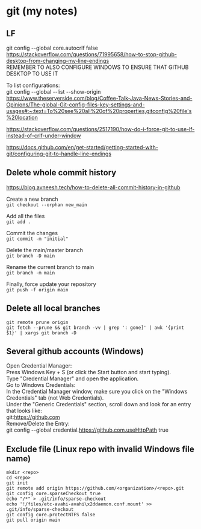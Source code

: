 # git (my notes)

## LF
git config --global core.autocrlf false<br>
https://stackoverflow.com/questions/71995658/how-to-stop-github-desktop-from-changing-my-line-endings<br>
REMEMBER TO ALSO CONFIGURE WINDOWS TO ENSURE THAT GITHUB DESKTOP TO USE IT<br>

To list configurations:<br>
git config --global --list --show-origin<br>
https://www.theserverside.com/blog/Coffee-Talk-Java-News-Stories-and-Opinions/The-global-Git-config-files-key-settings-and-usages#:~:text=To%20see%20all%20of%20properties,gitconfig%20file's%20location

https://stackoverflow.com/questions/2517190/how-do-i-force-git-to-use-lf-instead-of-crlf-under-window<br>

https://docs.github.com/en/get-started/getting-started-with-git/configuring-git-to-handle-line-endings

## Delete whole commit history
https://blog.avneesh.tech/how-to-delete-all-commit-history-in-github

Create a new branch<br>
```git checkout --orphan new_main```

Add all the files<br>
```git add .```

Commit the changes<br>
```git commit -m "initial"```

Delete the main/master branch<br>
```git branch -D main```

Rename the current branch to main<br>
```git branch -m main```

Finally, force update your repository<br>
```git push -f origin main```

## Delete all local branches

```
git remote prune origin
git fetch --prune && git branch -vv | grep ': gone]' | awk '{print $1}' | xargs git branch -D
```

## Several github accounts (Windows)
Open Credential Manager:<br>
Press Windows Key + S (or click the Start button and start typing).<br>
Type "Credential Manager" and open the application.<br>
Go to Windows Credentials:<br>
In the Credential Manager window, make sure you click on the "Windows Credentials" tab (not Web Credentials).<br>
Under the "Generic Credentials" section, scroll down and look for an entry that looks like:<br>
git:https://github.com<br>
Remove/Delete the Entry:<br>
git config --global credential.https://github.com.useHttpPath true<br>

## Exclude file (Linux repo with invalid Windows file name)
```
mkdir <repo>
cd <repo>
git init
git remote add origin https://github.com/<organization>/<repo>.git
git config core.sparseCheckout true
echo "/*" > .git/info/sparse-checkout
echo '!/files/etc-avahi-avahi\x2ddaemon.conf.mount' >> .git/info/sparse-checkout
git config core.protectNTFS false
git pull origin main
```
